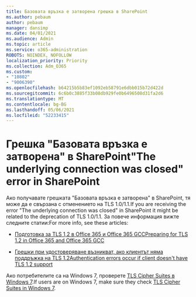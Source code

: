 ```yaml
---
title: Базовата връзка е затворена грешка в SharePoint
ms.author: pebaum
author: pebaum
manager: dansimp
ms.date: 04/01/2021
ms.audience: Admin
ms.topic: article
ms.service: o365-administration
ROBOTS: NOINDEX, NOFOLLOW
localization_priority: Priority
ms.collection: Adm_O365
ms.custom:
- "10802"
- "9006390"
ms.openlocfilehash: b64215b5b83ef1092eb58791e6dbb015b72d422d
ms.sourcegitcommit: 6c6b0c3885f33b08db929fe0b6496508d31fa2d6
ms.translationtype: MT
ms.contentlocale: bg-BG
ms.lasthandoff: 05/06/2021
ms.locfileid: "52233415"
---
```

# <a name="the-underlying-connection-was-closed-error-in-sharepoint"></a><span data-ttu-id="577d3-102">Грешка "Базовата връзка е затворена" в SharePoint</span><span class="sxs-lookup"><span data-stu-id="577d3-102">"The underlying connection was closed" error in SharePoint</span></span>

<span data-ttu-id="577d3-103">Ако получавате грешката "Базовата връзка е затворена" в SharePoint, тя може да е свързана с отменението на TLS 1.0/1.1.</span><span class="sxs-lookup"><span data-stu-id="577d3-103">If you are receiving the error "The underlying connection was closed" in SharePoint it might be related to the deprecation of TLS 1.0/1.1.</span></span> <span data-ttu-id="577d3-104">За повече информация вижте следните статии:</span><span class="sxs-lookup"><span data-stu-id="577d3-104">For more info, see these articles:</span></span>

- [<span data-ttu-id="577d3-105">Подготовка за TLS 1,2 в Office 365 и Office 365 GCC</span><span class="sxs-lookup"><span data-stu-id="577d3-105">Preparing for TLS 1.2 in Office 365 and Office 365 GCC</span></span>](https://docs.microsoft.com/microsoft-365/compliance/prepare-tls-1.2-in-office-365?view=o365-worldwide)

- [<span data-ttu-id="577d3-106">Грешки при удостоверяване възникват, ако клиентът няма поддръжка на TLS 1.2</span><span class="sxs-lookup"><span data-stu-id="577d3-106">Authentication errors occur if client doesn't have TLS 1.2 support</span></span>](https://review.docs.microsoft.com/sharepoint/troubleshoot/administration/authentication-errors-tls12-support)

<span data-ttu-id="577d3-107">Ако потребителите са на Windows 7, проверете [TLS Cipher Suites в Windows 7](https://docs.microsoft.com/windows/win32/secauthn/tls-cipher-suites-in-windows-7).</span><span class="sxs-lookup"><span data-stu-id="577d3-107">If users are on Windows 7, make sure they check [TLS Cipher Suites in Windows 7](https://docs.microsoft.com/windows/win32/secauthn/tls-cipher-suites-in-windows-7).</span></span>